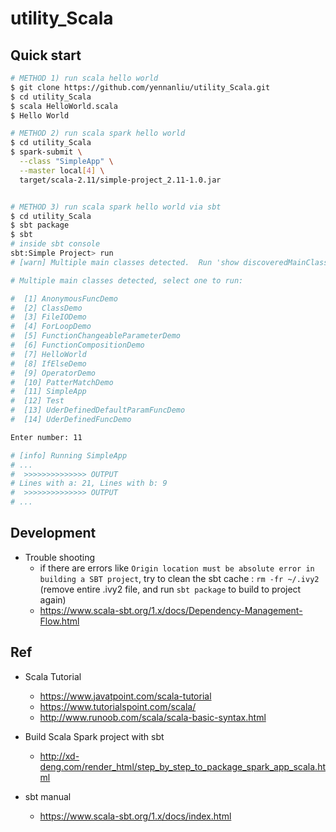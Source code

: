 # utility_Scala

## Quick start

```bash
# METHOD 1) run scala hello world 
$ git clone https://github.com/yennanliu/utility_Scala.git
$ cd utility_Scala
$ scala HelloWorld.scala 
$ Hello World

# METHOD 2) run scala spark hello world
$ cd utility_Scala
$ spark-submit \
  --class "SimpleApp" \
  --master local[4] \
  target/scala-2.11/simple-project_2.11-1.0.jar


# METHOD 3) run scala spark hello world via sbt 
$ cd utility_Scala
$ sbt package
$ sbt
# inside sbt console
sbt:Simple Project> run 
# [warn] Multiple main classes detected.  Run 'show discoveredMainClasses' to see the list

# Multiple main classes detected, select one to run:

#  [1] AnonymousFuncDemo
#  [2] ClassDemo
#  [3] FileIODemo
#  [4] ForLoopDemo
#  [5] FunctionChangeableParameterDemo
#  [6] FunctionCompositionDemo
#  [7] HelloWorld
#  [8] IfElseDemo
#  [9] OperatorDemo
#  [10] PatterMatchDemo
#  [11] SimpleApp
#  [12] Test
#  [13] UderDefinedDefaultParamFuncDemo
#  [14] UderDefinedFuncDemo

Enter number: 11

# [info] Running SimpleApp 
# ...
#  >>>>>>>>>>>>>> OUTPUT
# Lines with a: 21, Lines with b: 9
#  >>>>>>>>>>>>>> OUTPUT
# ...

```

## Development 

- Trouble shooting 
	- if there are errors like `Origin location must be absolute error in building a SBT project`, try to clean the sbt cache :
	`rm -fr ~/.ivy2` (remove entire .ivy2 file, and run `sbt package` to build to project again) 
	- https://www.scala-sbt.org/1.x/docs/Dependency-Management-Flow.html

## Ref 
- Scala Tutorial  
	- https://www.javatpoint.com/scala-tutorial
	- https://www.tutorialspoint.com/scala/
	- http://www.runoob.com/scala/scala-basic-syntax.html

- Build Scala Spark project with sbt 
	- http://xd-deng.com/render_html/step_by_step_to_package_spark_app_scala.html

- sbt manual 
	- https://www.scala-sbt.org/1.x/docs/index.html
